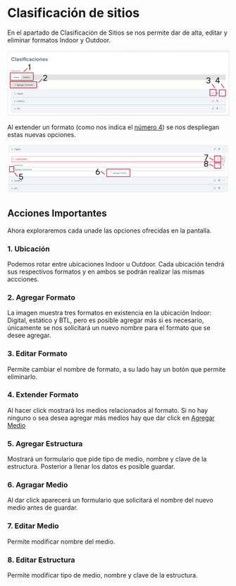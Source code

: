 # Clasificación de sitios

En el apartado de Clasificación de Sitios se nos permite dar de alta, editar y eliminar formatos Indoor y Outdoor.

![clasificacionesSitios](../assets/clasificacionesSitiosEnum.png)

Al extender un formato (como nos indica el <a href="#4-extender-formato">número 4</a>) se nos despliegan estas nuevas opciones.

![clasificacionesExt](../assets/clasificacionesExtEnum.png)

## Acciones Importantes

Ahora exploraremos cada unade las opciones ofrecidas en la pantalla.

### 1. Ubicación

Podemos rotar entre ubicaciones Indoor u Outdoor. Cada ubicación tendrá sus respectivos formatos y en ambos se podrán realizar las mismas accciones.

### 2. Agregar Formato

La imagen muestra tres formatos en existencia en la ubicación Indoor: Digital, estático y BTL, pero es posible agregar más si es necesario, únicamente se nos solicitará un nuevo nombre para el formato que se desee agregar.

### 3. Editar Formato

Permite cambiar el nombre de formato, a su lado hay un botón que permite eliminarlo.

### 4. Extender Formato

Al hacer click mostrará los medios relacionados al formato. Si no hay ninguno o sea desea agregar más medios hay que dar click en  <a href="#4-cuadros-de-seleccion">Agregar Medio</a>

### 5. Agregar Estructura 

Mostrará un formulario que pide tipo de medio, nombre y clave de la estructura. Posterior a llenar los datos es posible guardar.

### 6. Agragar Medio

Al dar click aparecerá un formulario que solicitará el nombre del nuevo medio antes de guardar.

### 7. Editar Medio

Permite modificar nombre del medio.

### 8. Editar Estructura

Permite modificar tipo de medio, nombre y clave de la estructura.